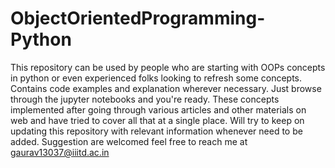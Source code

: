 # ObjectOrientedProgramming-Python

This repository can be used by people who are starting with OOPs concepts in python or even experienced folks looking to refresh some concepts. 
Contains code examples and explanation wherever necessary. Just browse through the jupyter notebooks and you're ready.
These concepts implemented after going through various articles and other materials on web and have tried to cover all that at a single place.
Will try to keep on updating this repository with relevant information whenever need to be added. 
Suggestion are welcomed feel free to reach me at gaurav13037@iiitd.ac.in
